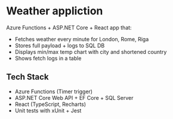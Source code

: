 # Weather appliction

Azure Functions + ASP.NET Core + React app that:

- Fetches weather every minute for London, Rome, Riga
- Stores full payload + logs to SQL DB
- Displays min/max temp chart with city and  shortened country
- Shows fetch logs in a table

## Tech Stack

- Azure Functions (Timer trigger)
- ASP.NET Core Web API + EF Core + SQL Server
- React (TypeScript, Recharts)
- Unit tests with xUnit + Jest
